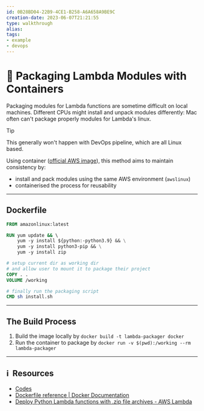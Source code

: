 ```yaml
---
id: 0B28BD04-22B9-4CE1-B258-A6A658A9BE9C
creation-date: 2023-06-07T21:21:55 
type: walkthrough
alias: 
tags: 
- example 
- devops
---
```


# 📓 Packaging Lambda Modules with Containers

Packaging modules for Lambda functions are sometime difficult on local machines. Different CPUs might install and unpack modules differently: Mac often can't package properly modules for Lambda's linux. 


> [!tip]
> This generally won't happen with DevOps pipeline, which are all Linux based.

Using container ([official AWS image](https://hub.docker.com/_/amazonlinux/)), this method aims to maintain consistency by: 
- install and pack modules using the same AWS environment (`awslinux`)
- containerised the process for reusability

---
## Dockerfile

```dockerfile
FROM amazonlinux:latest

RUN yum update && \ 
    yum -y install ${python:-python3.9} && \
    yum -y install python3-pip && \
    yum -y install zip

# setup current dir as working dir
# and allow user to mount it to package their project
COPY . .
VOLUME /working

# finally run the packaging script
CMD sh install.sh
```

---
## The Build Process 

1. Build the image locally by `docker build -t lambda-packager docker`
2. Run the container to package by `docker run -v $(pwd):/working --rm lambda-packager`

---
## ℹ️  Resources
- [Codes](https://github.com/tobytoyin/aws-python/tree/master/Lambda/container_package)
- [Dockerfile reference | Docker Documentation](https://docs.docker.com/engine/reference/builder/#arg)
- [Deploy Python Lambda functions with .zip file archives - AWS Lambda](https://docs.aws.amazon.com/lambda/latest/dg/python-package.html#python-package-create-package-with-dependency)